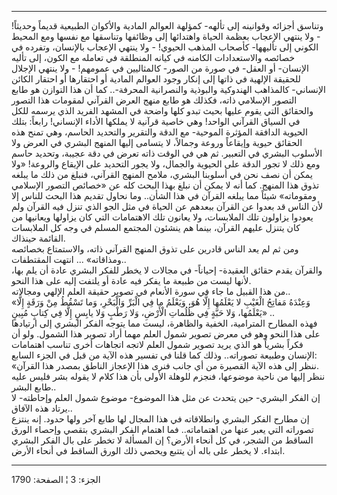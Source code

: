 ------------------------------------------------------------------------

وتناسق أجزائه وقوانينه إلى تألهه- كمؤلهة العوالم المادية والأكوان
الطبيعية قديماً وحديثاً! - ولا ينتهي الإعجاب بعظمة الحياة واهتدائها إلى
وظائفها وتناسقها مع نفسها ومع المحيط الكوني إلى تأليهها- كأصحاب المذهب
الحيوي! - ولا ينتهي الإعجاب بالإنسان، وتفرده في خصائصه والاستعدادات
الكامنه في كيانه المنطلقة في تعامله مع الكون، إلى تأليه الإنسان- أو
العقل- في صورة من الصور- كالمثاليين في عمومهم! - ولا ينتهي الإجلال
للحقيقة الإلهية في ذاتها إلى إنكار وجود العوالم المادية أو احتقارها أو
احتقار الكائن الإنساني- كالمذاهب الهندوكية والبوذية والنصرانية
المحرفة-.. كما أن هذا التوازن هو طابع التصور الإسلامي ذاته، فكذلك هو
طابع منهج العرض القرآني لمقومات هذا التصور والحقائق التي يقوم عليها بحيث
تبدو كلها واضحة في المشهد الفريد الذي يرسمه للكل في السياق القرآني
الواحد! وهي خاصية قرآنية لا يملكها الأداء الإنساني! رابعاً: بتلك الحيوية
الدافقة المؤثرة الموحية- مع الدقة والتقرير والتحديد الحاسم، وهي تمنح هذه
الحقائق حيوية وإيقاعاً وروعة وجمالاً، لا يتسامى إليها المنهج البشري في
العرض ولا الأسلوب البشري في التعبير. ثم هي في الوقت ذاته تعرض في دقة
عجيبة، وتحديد حاسم ومع ذلك لا تجور الدقة على الحيوية والجمال، ولا يجور
التحديد على الإيقاع والروعة! «ولا يمكن أن نصف نحن في أسلوبنا البشري،
ملامح المنهج القرآني، فنبلغ من ذلك ما يبلغه تذوق هذا المنهج. كما أنه لا
يمكن أن نبلغ بهذا البحث كله عن «خصائص التصور الإسلامي ومقوماته» شيئاً مما
يبلغه القرآن في هذا الشأن.. وما نحاول تقديم هذا البحث للناس إلا لأن
الناس قد بعدوا عن القرآن ببعدهم عن الحياة في مثل الجو الذي تنزل فيه
القرآن ولم يعودوا يزاولون تلك الملابسات، ولا يعانون تلك الاهتمامات التي
كان يزاولها ويعانيها من كان يتنزل عليهم القرآن، بينما هم ينشئون المجتمع
المسلم في وجه كل الملابسات القائمة حينذاك.  
ومن ثم لم يعد الناس قادرين على تذوق المنهج القرآني ذاته، والاستمتاع
بخصائصه ومذاقاته» ... انتهت المقتطفات..  
والقرآن يقدم حقائق العقيدة- إحياناً- في مجالات لا يخطر للفكر البشري عادة
أن يلم بها، لأنها ليست من طبيعة ما يفكر فيه عادة أو يلتفت إليه على هذا
النحو.  
من هذا القبيل ما جاء في سورة الأنعام في تصوير حقيقة العلم الإلهي
ومجالاته..  
«وَعِنْدَهُ مَفاتِحُ الْغَيْبِ لا يَعْلَمُها إِلَّا هُوَ، وَيَعْلَمُ ما فِي الْبَرِّ وَالْبَحْرِ، وَما تَسْقُطُ
مِنْ وَرَقَةٍ إِلَّا يَعْلَمُها، وَلا حَبَّةٍ فِي ظُلُماتِ الْأَرْضِ، وَلا رَطْبٍ وَلا يابِسٍ إِلَّا فِي كِتابٍ
مُبِينٍ» ..  
فهذه المطارح المترامية، الخفية والظاهرة، ليست مما يتوجه الفكر البشري إلى
ارتيادها على هذا النحو وهو في معرض تصوير شمول العلم مهما أراد تصوير هذا
الشمول. ولو أن فكراً بشرياً هو الذي يريد تصوير شمول العلم لاتجه اتجاهات
أخرى تناسب اهتمامات الإنسان وطبيعة تصوراته.. وذلك كما قلنا في تفسير هذه
الآية من قبل في الجزء السابع:  
«ننظر إلى هذه الآية القصيرة من أي جانب فنرى هذا الإعجاز الناطق بمصدر هذا
القرآن.  
ننظر إليها من ناحية موضوعها، فنجزم للوهلة الأولى بأن هذا كلام لا يقوله
بشر فليس عليه طابع البشر..  
إن الفكر البشري- حين يتحدث عن مثل هذا الموضوع- موضوع شمول العلم وإحاطته-
لا يرتاد هذه الآفاق..  
إن مطارح الفكر البشري وانطلاقاته في هذا المجال لها طابع آخر ولها حدود.
إنه ينتزع تصوراته التي يعبر عنها من اهتماماته.. فما اهتمام الفكر البشري
بتقصي وإحصاء الورق الساقط من الشجر، في كل أنحاء الأرض؟ إن المسألة لا
تخطر على بال الفكر البشري ابتداء. لا يخطر على باله أن يتتبع ويحصي ذلك
الورق الساقط في أنحاء الأرض.

------------------------------------------------------------------------

الجزء: 3 ¦ الصفحة: 1790

